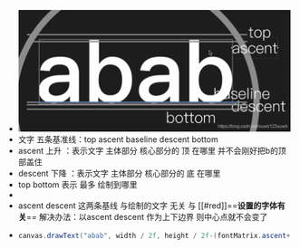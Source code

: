 - ![基线.png](../assets/基线_1691049476208_0.png)
- 文字 五条基准线：top  ascent    baseline  descent  bottom
- ascent   上升 ：表示文字 主体部分 核心部分的 顶 在哪里   并不会刚好把b的顶部盖住
- descent  下降 ：表示文字 主体部分 核心部分的 底 在哪里
- top  bottom  表示 最多 绘制到哪里
-
- ascent      descent  这两条基线  与绘制的文字 无关     与 [[#red]]==**设置的字体有关**==        解决办法：以ascent      descent   作为上下边界   则中心点就不会变了
- ```java
  canvas.drawText("abab", width / 2f, height / 2f-(fontMatrix.ascent+fontMatrix.descent)/2, paint)
  ```